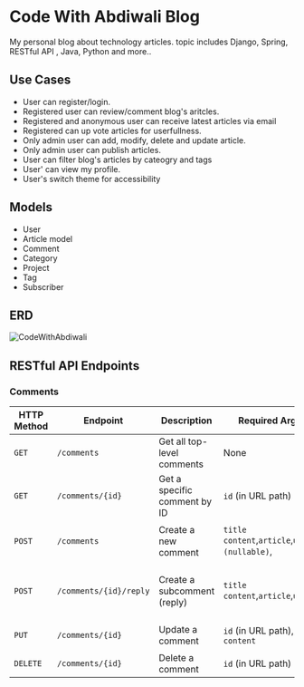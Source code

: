 # Code With Abdiwali Blog
My personal blog about technology articles. topic includes Django, Spring, RESTful API , Java, Python and more..

## Use Cases
- User can register/login.
- Registered user can review/comment blog's aritcles.
- Registered and anonymous user can receive latest articles via email
- Registered can up vote articles for userfullness.
- Only admin user can add, modify, delete and update article.
- Only admin user can publish articles.
- User can filter blog's articles by cateogry and tags
- User' can view my profile.
- User's switch theme for accessibility

## Models
- User
- Article model
- Comment
- Category
- Project
- Tag
- Subscriber

## ERD
![CodeWithAbdiwali](https://github.com/user-attachments/assets/32f49b75-1a23-41fd-b1bc-abf7c124f42a)

## RESTful API Endpoints

### Comments
| HTTP Method | Endpoint                  | Description                          | Required Arguments               | Example Request Body                          | Example Response                              |
|-------------|---------------------------|--------------------------------------|----------------------------------|-----------------------------------------------|-----------------------------------------------|
| `GET`       | `/comments`               | Get all top-level comments           | None                             | None                                          | `[{ "id": 1, "content": "Great post!", "user_id": 101, "subcomments": [...] }]` |
| `GET`       | `/comments/{id}`          | Get a specific comment by ID         | `id` (in URL path)               | None                                          | `{ "id": 1, "content": "Great post!", "user_id": 101, "subcomments": [...] }` |
| `POST`      | `/comments`               | Create a new comment                 |  `title` `content`,`article`,`user`,`parent (nullable)`,              | `{ "title": "Welcome", "conent": "I am abdiwali", "article":"EQWJTPGJASPJEWR",  "user":"EWTPFNMSDPGTIJER"}`      | `{ "title": "Welcome", "conent": "I am abdiwali", "article":"EQWJTPGJASPJEWR",  "user":"EWTPFNMSDPGTIJER"}` ` |
| `POST`      | `/comments/{id}/reply`    | Create a subcomment (reply)          |`title` `content`,`article`,`user`,`parent`,| `{ "title": "Welcome", "conent": "I am abdiwali", "article":"EQWJTPGJASPJEWR",  "user":"EQWJTPGJASPJEWR",  "parent":"EQWJTPGJASPJEWR", }`    |`{ "title": "Welcome", "conent": "I am abdiwali", "article":"EQWJTPGJASPJEWR",  "user":"EQWJTPGJASPJEWR",  "parent":"EQWJTPGJASPJEWR", }` |
| `PUT`       | `/comments/{id}`          | Update a comment                     | `id` (in URL path), `title`, `content`    | `{ "title": "My title", "content": "Updated comment!" }`           | `{"title": "My title", "content": "Updated comment!", "user_id": 101 }` |
| `DELETE`    | `/comments/{id}`          | Delete a comment                     | `id` (in URL path)               | None                                          | `{ "message": "Comment deleted successfully" }` |


    
  
